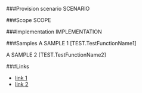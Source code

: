 <!-- M2-TODO -->
<properties
	  pageTitle="HTMLFieldDefinition"
    pageName="HTMLFieldDefinition"
    parentPageId="spmeta2/definitions/sharepoint-standard/fields"
/>

###Provision scenario
SCENARIO

###Scope
SCOPE

###Implementation
IMPLEMENTATION

###Samples
A SAMPLE 1
[TEST.TestFunctionName1]

A SAMPLE 2
[TEST.TestFunctionName2]

###Links
- [link 1](http://example.com)
- [link 2](http://example.com)